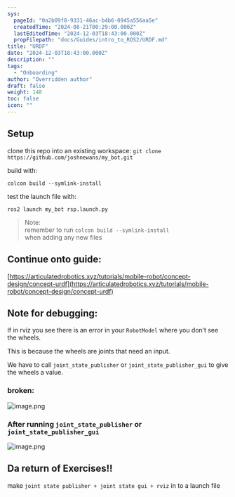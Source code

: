 ```yaml
---
sys:
  pageId: "0a2b09f8-9331-46ac-b4b6-0945a556aa5e"
  createdTime: "2024-08-21T00:29:00.000Z"
  lastEditedTime: "2024-12-03T18:43:00.000Z"
  propFilepath: "docs/Guides/intro_to_ROS2/URDF.md"
title: "URDF"
date: "2024-12-03T18:43:00.000Z"
description: ""
tags:
  - "Onboarding"
author: "Overridden author"
draft: false
weight: 148
toc: false
icon: ""
---
```


## Setup

clone this repo into an existing workspace:
`git clone https://github.com/joshnewans/my_bot.git`

build with:

`colcon build --symlink-install`

test the launch file with:

`ros2 launch my_bot rsp.launch.py`

> Note:  
> remember to run `colcon build --symlink-install`  
> when adding any new files

## Continue onto guide:

[https://articulatedrobotics.xyz/tutorials/mobile-robot/concept-design/concept-urdf](https://articulatedrobotics.xyz/tutorials/mobile-robot/concept-design/concept-urdf)

## Note for debugging:

If in rviz you see there is an error in your `RobotModel` where you don’t see the wheels.

This is because the wheels are joints that need an input. 

We have to call `joint_state_publisher` or `joint_state_publisher_gui` to give the wheels a value.

### broken:

![image.png](https://prod-files-secure.s3.us-west-2.amazonaws.com/d518164a-d88e-44d1-a4ee-3adb3bd8bce0/96a1d089-1f17-4dbf-8563-f2aef56a4d37/image.png?X-Amz-Algorithm=AWS4-HMAC-SHA256&X-Amz-Content-Sha256=UNSIGNED-PAYLOAD&X-Amz-Credential=ASIAZI2LB466UM3ZRWJJ%2F20250207%2Fus-west-2%2Fs3%2Faws4_request&X-Amz-Date=20250207T140730Z&X-Amz-Expires=3600&X-Amz-Security-Token=IQoJb3JpZ2luX2VjEF0aCXVzLXdlc3QtMiJIMEYCIQD5OT98iat4L2AaYS2zeJy7poAD5%2BJWj5Y7GUOJSdzLyQIhAM5jgB4pSwsS2TTBxXfi%2F5DnL6IGTWhptFa1WJpS863EKv8DCHYQABoMNjM3NDIzMTgzODA1IgyjYTpDCxw%2FBUl28LUq3APgtSA%2BnOi00Zyj7qlVPhbKXU%2BXPvd26SnQ%2FHAlTnEcAM5rBbaJBa%2B%2F1DBTF30UGX0DO98D4Uiw6G3bNirTqy7T%2FM%2FTyJH9gN79vpp%2FL81zkZOeITtE2GTCUa8Evrrqhv7zu7t6kORFS11L9xRxixlP1AzkI3JW57a2o%2Fp4Sx7FeMDufSCpf7p529u5ynyW8ol1HrD%2BM9DTob7f%2Bij%2BvYVFaj12hM%2FJSGdtWNheYLbnK8FVrlAemP0oDBOscXTIwZJYmz3LG9N4KT08SWYF9fYNU8DqEdcqZyPpEo9Cyl984ybvHtr08%2BpWf5DrY0YYy3xblZPaqQvEd%2Bgw%2BAn4sOzOP3xFNWnPZM1BiKZaEKY4X9Eq%2B%2F9phZcXXkvwThbNZ3x8hA87887OnNX6uvGqRqjWeBgHOMWQ%2BpRSyzavebgU%2B35NTF4obWRNtllMZ3nLMoncngfV%2BsSm0pW%2FPeO7YUjr%2FYUXttld3LKrfxMAC7J4aTSadTY2Et3b6UjCxt%2FSyriX5rXU%2FbhDd62y6bbHtl6Uf%2Bt3EqaUoubLgt4%2BlNiVnV1hEl8AC3CRPj40ZOGSDxXz7bUObnm0T7q68QDd3BujUEFJ4KiafH2BmPZr0Wge9RAlDKwJjQ%2FzcV6tvjCvjJi9BjqkAT14MOWrgtLAGnOdJiXpP8NiEgcm%2B7ACQspfjBsNNiDSpcmr6CfO634DDP1FQLd8xM7kq%2BAsLTb0w05YOFcliWWmQTZftSTgSFF8juQTTk9NPVsA5qA7NWJdHOB53JrQYGYASb%2Fy1XNWY6VAJqa7ZYWwjzqBJwM1ZiqHhcj3FhdUcRJvR9cY9BGqKiGmF0jhhNsLSmXD0owzVBvW88E1V4RPOtQS&X-Amz-Signature=f334c25f4f1d34b92e84bf610525ac40cc4d931c892739ec92284ba90596cd2b&X-Amz-SignedHeaders=host&x-id=GetObject)

### After running `joint_state_publisher` or `joint_state_publisher_gui`

![image.png](https://prod-files-secure.s3.us-west-2.amazonaws.com/d518164a-d88e-44d1-a4ee-3adb3bd8bce0/130c99c7-1b0b-4031-9953-844fc3950ff4/image.png?X-Amz-Algorithm=AWS4-HMAC-SHA256&X-Amz-Content-Sha256=UNSIGNED-PAYLOAD&X-Amz-Credential=ASIAZI2LB466UM3ZRWJJ%2F20250207%2Fus-west-2%2Fs3%2Faws4_request&X-Amz-Date=20250207T140730Z&X-Amz-Expires=3600&X-Amz-Security-Token=IQoJb3JpZ2luX2VjEF0aCXVzLXdlc3QtMiJIMEYCIQD5OT98iat4L2AaYS2zeJy7poAD5%2BJWj5Y7GUOJSdzLyQIhAM5jgB4pSwsS2TTBxXfi%2F5DnL6IGTWhptFa1WJpS863EKv8DCHYQABoMNjM3NDIzMTgzODA1IgyjYTpDCxw%2FBUl28LUq3APgtSA%2BnOi00Zyj7qlVPhbKXU%2BXPvd26SnQ%2FHAlTnEcAM5rBbaJBa%2B%2F1DBTF30UGX0DO98D4Uiw6G3bNirTqy7T%2FM%2FTyJH9gN79vpp%2FL81zkZOeITtE2GTCUa8Evrrqhv7zu7t6kORFS11L9xRxixlP1AzkI3JW57a2o%2Fp4Sx7FeMDufSCpf7p529u5ynyW8ol1HrD%2BM9DTob7f%2Bij%2BvYVFaj12hM%2FJSGdtWNheYLbnK8FVrlAemP0oDBOscXTIwZJYmz3LG9N4KT08SWYF9fYNU8DqEdcqZyPpEo9Cyl984ybvHtr08%2BpWf5DrY0YYy3xblZPaqQvEd%2Bgw%2BAn4sOzOP3xFNWnPZM1BiKZaEKY4X9Eq%2B%2F9phZcXXkvwThbNZ3x8hA87887OnNX6uvGqRqjWeBgHOMWQ%2BpRSyzavebgU%2B35NTF4obWRNtllMZ3nLMoncngfV%2BsSm0pW%2FPeO7YUjr%2FYUXttld3LKrfxMAC7J4aTSadTY2Et3b6UjCxt%2FSyriX5rXU%2FbhDd62y6bbHtl6Uf%2Bt3EqaUoubLgt4%2BlNiVnV1hEl8AC3CRPj40ZOGSDxXz7bUObnm0T7q68QDd3BujUEFJ4KiafH2BmPZr0Wge9RAlDKwJjQ%2FzcV6tvjCvjJi9BjqkAT14MOWrgtLAGnOdJiXpP8NiEgcm%2B7ACQspfjBsNNiDSpcmr6CfO634DDP1FQLd8xM7kq%2BAsLTb0w05YOFcliWWmQTZftSTgSFF8juQTTk9NPVsA5qA7NWJdHOB53JrQYGYASb%2Fy1XNWY6VAJqa7ZYWwjzqBJwM1ZiqHhcj3FhdUcRJvR9cY9BGqKiGmF0jhhNsLSmXD0owzVBvW88E1V4RPOtQS&X-Amz-Signature=10c9d71e404c0635db4eb59d93f57072529111c22ca788f9b30384a1a7da4772&X-Amz-SignedHeaders=host&x-id=GetObject)

## Da return of Exercises!!

make `joint state publisher + joint state gui + rviz` in to a launch file
